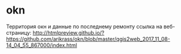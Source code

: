 # okn
Территория окн и данные по последнему ремонту 
ссылка на веб-страницу:
http://htmlpreview.github.io/?https://github.com/arikrass/okn/blob/master/qgis2web_2017_11_08-14_04_55_867000/index.html
